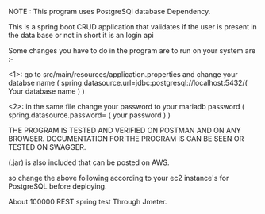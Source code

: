 NOTE : This program uses PostgreSQl database Dependency.

This is a spring boot CRUD application that validates if the user is present in the data base or not in short it is an login api

Some changes you have to do in the program are to run on your system are :-

<1>: go to src/main/resources/application.properties and change your databse name ( spring.datasource.url=jdbc:postgresql://localhost:5432/( Your database name )  )

<2>: in the same file change your password to your mariadb password ( spring.datasource.password= ( your password )  )

THE PROGRAM IS TESTED AND VERIFIED ON POSTMAN AND ON ANY BROWSER. DOCUMENTATION FOR THE PROGRAM IS CAN BE SEEN OR TESTED ON SWAGGER.

(.jar) is also included that can be posted on AWS.

so change the above following according to your ec2 instance's for PostgreSQL before deploying.

About 100000 REST spring test Through Jmeter.
